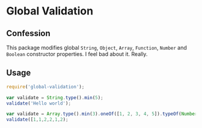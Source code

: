 # Global Validation

## Confession
This package modifies global `String`, `Object`, `Array`, `Function`, `Number` and `Boolean` constructor properties. I feel bad about it. Really.

## Usage
```js
require('global-validation');

var validate = String.type().min(5);
validate('Hello world');

var validate = Array.type().min(3).oneOf([1, 2, 3, 4, 5]).typeOf(Number);
validate([1,1,2,2,1,2);

```